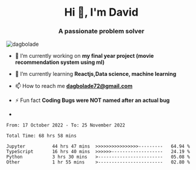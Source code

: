 <h1 align="center">Hi 👋, I'm David</h1>
<h3 align="center">A passionate problem solver</h3>

<p align="left"> <img src="https://komarev.com/ghpvc/?username=dagbolade&label=Profile%20views&color=0e75b6&style=flat" alt="dagbolade" /> </p>

- 🔭 I’m currently working on **my final year project (movie recommendation system using ml)**

- 🌱 I’m currently learning **Reactjs,Data science, machine learning**

- 📫 How to reach me **dagbolade72@gmail.com**

- ⚡ Fun fact **Coding Bugs were NOT named after an actual bug**
- 
<!--START_SECTION:waka-->

```text
From: 17 October 2022 - To: 25 November 2022

Total Time: 68 hrs 58 mins

Jupyter          44 hrs 47 mins  >>>>>>>>>>>>>>>>---------   64.94 %
TypeScript       16 hrs 40 mins  >>>>>>-------------------   24.19 %
Python           3 hrs 30 mins   >------------------------   05.08 %
Other            1 hr 55 mins    >------------------------   02.80 %
```

<!--END_SECTION:waka-->
